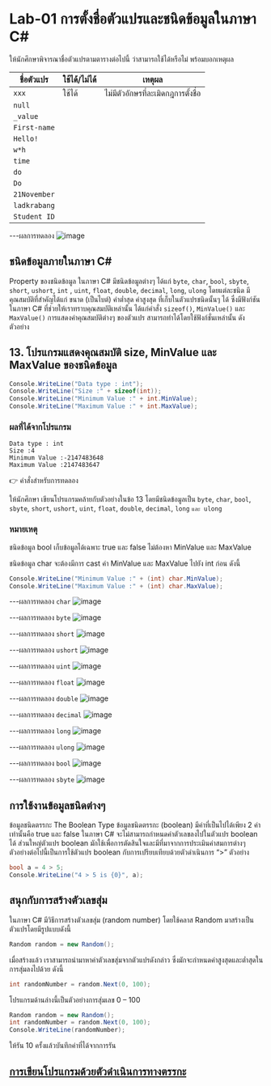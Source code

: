 # Lab-01 การตั้งชื่อตัวแปรและชนิดข้อมูลในภาษา C\#


 ให้นักศึกษาพิจารณาชื่อตัวแปรตามตารางต่อไปนี้ ว่าสามารถใช้ได้หรือไม่ พร้อมบอกเหตุผล

| ชื่อตัวแปร | ใช้ได้/ไม่ได้ | เหตุผล|
|--|--|--|
| `xxx`     | ใช้ได้ | ไม่มีตัวอักษรที่ละเมิดกฎการตั้งชื่อ |
| `null` | | |
| `_value` | | |
| `First-name`| | |
| `Hello!` | | |
| `w*h` | | |
| `time` | | |
| `do` | | |
| `Do` | | |
| `21November`| | |
| `ladkrabang`| | |
| `Student ID`| | |


---ผลการทดลอง
![image](https://github.com/CHAIYAPRUK/OOP2565-Week-02/assets/115066395/74bc10c8-50d1-4fdf-83d3-54e0105cce2f)



## ชนิดข้อมูลภายในภาษา C\#

Property ของชนิดข้อมูล ในภาษา C# มีชนิดข้อมูลต่างๆ ได้แก่ `byte`, `char`, `bool`, `sbyte`, `short`, `ushort`, `int` , `uint`, `float`, `double`, `decimal`, `long`, `ulong` โดยแต่ละชนิด มีคุณสมบัติที่สำคัญได้แก่ ขนาด (เป็นไบต์) ค่าต่ำสุด ค่าสูงสุด ที่เก็บในตัวแปรชนิดนั้นๆ ได้ ซึ่งมีฟังก์ชันในภาษา C# ที่ช่วยให้เราทราบคุณสมบัติเหล่านั้น ได้แก่คำสั่ง `sizeof()`, `MinValue()` และ `MaxValue()` การแสดงค่าคุณสมบัติต่างๆ ของตัวแปร สามารถทำได้โดยใช้ฟังก์ชั่นเหล่านั้น ดังตัวอย่าง

## 13. โปรแกรมแสดงคุณสมบัติ size, MinValue และ MaxValue ของชนิดข้อมูล

```csharp
Console.WriteLine("Data type : int");
Console.WriteLine("Size :" + sizeof(int));
Console.WriteLine("Minimum Value :" + int.MinValue);
Console.WriteLine("Maximum Value :" + int.MaxValue);
```

### ผลที่ได้จากโปรแกรม

```text
Data type : int
Size :4
Minimum Value :-2147483648
Maximum Value :2147483647
```

👉 คำสั่งสำหรับการทดลอง  

ให้นักศึกษา เขียนโปรแกรมคล้ายกับตัวอย่างในข้อ 13 โดยมีชนิดข้อมูลเป็น `byte`, `char`, `bool`, `sbyte`, `short`, `ushort`, `uint`, `float`, `double`, `decimal`, `long` `และ ulong`  

### หมายเหตุ

ชนิดข้อมูล bool เก็บข้อมูลได้เฉพาะ true และ false ไม่ต้องหา MinValue และ MaxValue

ชนิดข้อมูล char จะต้องมีการ cast ค่า MinValue และ MaxValue ไปยัง int ก่อน ดังนี้

```csharp
Console.WriteLine("Minimum Value :" + (int) char.MinValue);
Console.WriteLine("Maximum Value :" + (int) char.MaxValue);
```
---ผลการทดลอง `char`
![image](https://github.com/CHAIYAPRUK/OOP2565-Week-02/assets/115066395/b2077b25-0036-448a-9261-63996d3599c7)


---ผลการทดลอง `byte`
![image](https://github.com/CHAIYAPRUK/OOP2565-Week-02/assets/115066395/3d699ca1-7506-4a15-b287-c7020c93e4d4)

---ผลการทดลอง `short`
 ![image](https://github.com/CHAIYAPRUK/OOP2565-Week-02/assets/115066395/7afd002f-ddac-48a4-99f3-a15ba6593a04)


---ผลการทดลอง `ushort`
![image](https://github.com/CHAIYAPRUK/OOP2565-Week-02/assets/115066395/8dece55a-f1f3-4ea0-a37d-057f3a7e67c7)

 

---ผลการทดลอง `uint`
![image](https://github.com/CHAIYAPRUK/OOP2565-Week-02/assets/115066395/ba79b1b8-679b-4d8f-91fb-b45a969e1219)

 

---ผลการทดลอง `float`
 ![image](https://github.com/CHAIYAPRUK/OOP2565-Week-02/assets/115066395/0e706d01-d512-4bf8-80f4-5de6eaf930f2)


---ผลการทดลอง `double`
 ![image](https://github.com/CHAIYAPRUK/OOP2565-Week-02/assets/115066395/6afb67bd-8582-4b4e-95d1-f7f9fcb8654b)

---ผลการทดลอง `decimal`
 ![image](https://github.com/CHAIYAPRUK/OOP2565-Week-02/assets/115066395/78ee6079-3022-4adb-b271-5659f0b7dbfd)

---ผลการทดลอง `long`
![image](https://github.com/CHAIYAPRUK/OOP2565-Week-02/assets/115066395/0a15ba58-8076-4f08-b701-0f2c3a786cd3)


---ผลการทดลอง `ulong`
![image](https://github.com/CHAIYAPRUK/OOP2565-Week-02/assets/115066395/43496e21-6a29-43b8-b3a8-90cd539fd7e6)


---ผลการทดลอง `bool`
![image](https://github.com/CHAIYAPRUK/OOP2565-Week-02/assets/115066395/7f59fd4a-2d9e-4513-8aca-4fe7e1dfdf52)

---ผลการทดลอง `sbyte`
![image](https://github.com/CHAIYAPRUK/OOP2565-Week-02/assets/115066395/a2f71dde-1c6b-43dc-823f-7846163d2564)


## การใช้งานข้อมูลชนิดต่างๆ

ข้อมูลชนิดตรรกะ The Boolean Type
ข้อมูลชนิดตรรกะ (boolean) มีค่าที่เป็นไปได้เพียง 2 ค่าเท่านั้นคือ true และ false ในภาษา C# จะไม่สามารถกำหนดค่าตัวเลขลงไปในตัวแปร boolean ได้ ส่วนใหญ่ตัวแปร boolean มักใช้เพื่อการตัดสินใจและมีที่มาจากการประเมินค่าสมการต่างๆ ตัวอย่างต่อไปนี้เป็นการใช้ตัวแปร boolean กับการเปรียบเทียบด้วยตัวดำเนินการ “>”
ตัวอย่าง

```csharp
bool a = 4 > 5;
Console.WriteLine("4 > 5 is {0}", a);
```

## สนุกกับการสร้างตัวเลขสุ่ม

ในภาษา C# มีวิธีการสร้างตัวเลขสุ่ม (random number) โดยใช้คลาส Random มาสร้างเป็นตัวแปรโดยมีรูปแบบดังนี้

```csharp
Random random = new Random();
```

เมื่อสร้างแล้ว เราสามารถนำมาหาค่าตัวเลขสุ่มจากตัวแปรดังกล่าว ซึ่งมักจะกำหนดค่าสูงสุดและต่ำสุดในการสุ่มลงไปด้วย ดังนี้

```csharp
int randomNumber = random.Next(0, 100);
```

โปรแกรมด้านล่างนี้เป็นตัวอย่างการสุ่มเลข 0 – 100

```csharp
Random random = new Random();
int randomNumber = random.Next(0, 100);
Console.WriteLine(randomNumber);
```
 
ให้รัน 10 ครั้งแล้วบันทึกค่าที่ได้จากการรัน

## [การเขียนโปรแกรมด้วยตัวดำเนินการทางตรรกะ](./Lab-01-part-14.md)
